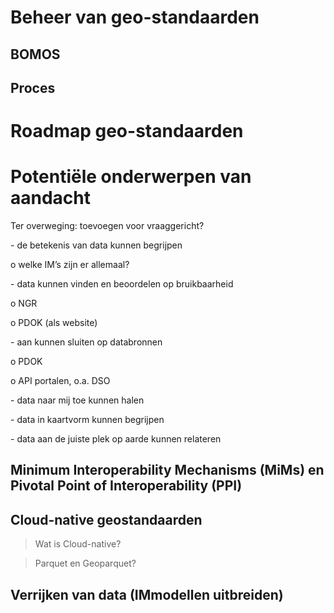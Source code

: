 # Beheer van geo-standaarden

## BOMOS

## Proces

# Roadmap geo-standaarden

# Potentiële onderwerpen van aandacht

Ter overweging: toevoegen voor vraaggericht?

\- de betekenis van data kunnen begrijpen

o welke IM’s zijn er allemaal?

\- data kunnen vinden en beoordelen op bruikbaarheid

o NGR

o PDOK (als website)

\- aan kunnen sluiten op databronnen

o PDOK

o API portalen, o.a. DSO

\- data naar mij toe kunnen halen

\- data in kaartvorm kunnen begrijpen

\- data aan de juiste plek op aarde kunnen relateren

## Minimum Interoperability Mechanisms (MiMs) en Pivotal Point of Interoperability (PPI)

## Cloud-native geostandaarden

>   Wat is Cloud-native?

>   Parquet en Geoparquet?

##  Verrijken van data (IMmodellen uitbreiden)
